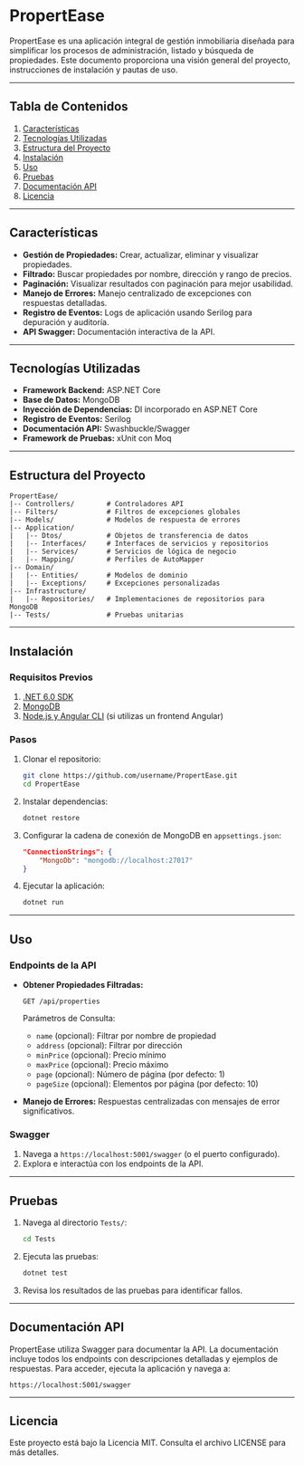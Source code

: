 # PropertEase

PropertEase es una aplicación integral de gestión inmobiliaria diseñada para simplificar los procesos de administración, listado y búsqueda de propiedades. Este documento proporciona una visión general del proyecto, instrucciones de instalación y pautas de uso.

---

## Tabla de Contenidos

1. [Características](#caracteristicas)
2. [Tecnologías Utilizadas](#tecnologias-utilizadas)
3. [Estructura del Proyecto](#estructura-del-proyecto)
4. [Instalación](#instalacion)
5. [Uso](#uso)
6. [Pruebas](#pruebas)
7. [Documentación API](#documentacion-api)
8. [Licencia](#licencia)

---

## Características

- **Gestión de Propiedades:** Crear, actualizar, eliminar y visualizar propiedades.
- **Filtrado:** Buscar propiedades por nombre, dirección y rango de precios.
- **Paginación:** Visualizar resultados con paginación para mejor usabilidad.
- **Manejo de Errores:** Manejo centralizado de excepciones con respuestas detalladas.
- **Registro de Eventos:** Logs de aplicación usando Serilog para depuración y auditoría.
- **API Swagger:** Documentación interactiva de la API.

---

## Tecnologías Utilizadas

- **Framework Backend:** ASP.NET Core
- **Base de Datos:** MongoDB
- **Inyección de Dependencias:** DI incorporado en ASP.NET Core
- **Registro de Eventos:** Serilog
- **Documentación API:** Swashbuckle/Swagger
- **Framework de Pruebas:** xUnit con Moq

---

## Estructura del Proyecto

```
PropertEase/
|-- Controllers/        # Controladores API
|-- Filters/            # Filtros de excepciones globales
|-- Models/             # Modelos de respuesta de errores
|-- Application/
|   |-- Dtos/           # Objetos de transferencia de datos
|   |-- Interfaces/     # Interfaces de servicios y repositorios
|   |-- Services/       # Servicios de lógica de negocio
|   |-- Mapping/        # Perfiles de AutoMapper
|-- Domain/
|   |-- Entities/       # Modelos de dominio
|   |-- Exceptions/     # Excepciones personalizadas
|-- Infrastructure/
|   |-- Repositories/   # Implementaciones de repositorios para MongoDB
|-- Tests/              # Pruebas unitarias
```

---

## Instalación

### Requisitos Previos

1. [.NET 6.0 SDK](https://dotnet.microsoft.com/download)
2. [MongoDB](https://www.mongodb.com/try/download/community)
3. [Node.js y Angular CLI](https://nodejs.org/en/) (si utilizas un frontend Angular)

### Pasos

1. Clonar el repositorio:
   ```bash
   git clone https://github.com/username/PropertEase.git
   cd PropertEase
   ```

2. Instalar dependencias:
   ```bash
   dotnet restore
   ```

3. Configurar la cadena de conexión de MongoDB en `appsettings.json`:
   ```json
   "ConnectionStrings": {
       "MongoDb": "mongodb://localhost:27017"
   }
   ```

4. Ejecutar la aplicación:
   ```bash
   dotnet run
   ```

---

## Uso

### Endpoints de la API

- **Obtener Propiedades Filtradas:**
  ```
  GET /api/properties
  ```
  Parámetros de Consulta:
  - `name` (opcional): Filtrar por nombre de propiedad
  - `address` (opcional): Filtrar por dirección
  - `minPrice` (opcional): Precio mínimo
  - `maxPrice` (opcional): Precio máximo
  - `page` (opcional): Número de página (por defecto: 1)
  - `pageSize` (opcional): Elementos por página (por defecto: 10)

- **Manejo de Errores:**
  Respuestas centralizadas con mensajes de error significativos.

### Swagger

1. Navega a `https://localhost:5001/swagger` (o el puerto configurado).
2. Explora e interactúa con los endpoints de la API.

---

## Pruebas

1. Navega al directorio `Tests/`:
   ```bash
   cd Tests
   ```

2. Ejecuta las pruebas:
   ```bash
   dotnet test
   ```

3. Revisa los resultados de las pruebas para identificar fallos.

---

## Documentación API

PropertEase utiliza Swagger para documentar la API. La documentación incluye todos los endpoints con descripciones detalladas y ejemplos de respuestas. Para acceder, ejecuta la aplicación y navega a:

```
https://localhost:5001/swagger
```

---

## Licencia

Este proyecto está bajo la Licencia MIT. Consulta el archivo LICENSE para más detalles.

